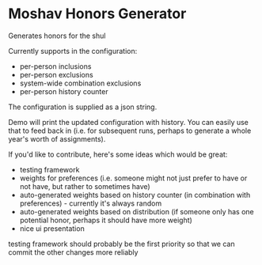 # Moshav Honors Generator

Generates honors for the shul

Currently supports in the configuration:
* per-person inclusions
* per-person exclusions
* system-wide combination exclusions
* per-person history counter

The configuration is supplied as a json string. 

Demo will print the updated configuration with history. You can easily use that to feed back in (i.e. for subsequent runs, perhaps to generate a whole year's worth of assignments).

If you'd like to contribute, here's some ideas which would be great:
* testing framework
* weights for preferences (i.e. someone might not just prefer to have or not have, but rather to sometimes have)
* auto-generated weights based on history counter (in combination with preferences) - currently it's always random
* auto-generated weights based on distribution (if someone only has one potential honor, perhaps it should have more weight)
* nice ui presentation

testing framework should probably be the first priority so that we can commit the other changes more reliably
